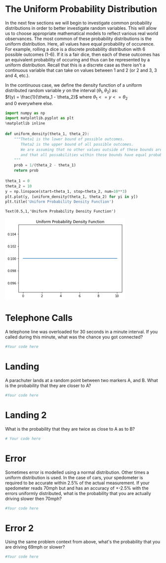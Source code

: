 
# The Uniform Probability Distribution

In the next few sections we will begin to investigate common probability distributions in order to better investigate random variables. This will allow us to choose appropriate mathematical models to reflect various real world observances. The most common of these probability distributions is the uniform distribution. Here, all values have equal probability of occurence. For example, rolling a dice is a discrete probability distribution with 6 possible outcomes (1-6). If it is a fair dice, then each of these outcomes has an equivalent probability of occuring and thus can be represented by a uniform distribution. Recall that this is a discrete case as there isn't a continuous variable that can take on values between 1 and 2 (or 2 and 3, 3 and 4, etc.).

In the continuous case, we define the density function of a uniform distributed random variable $y$ on the interval $(\theta_1, \theta_2)$ as:  
$f(y) = \frac{1}{\theta_1 - \theta_2}$ where $\theta_1 <= y <= \theta_2$  
and 0 everywhere else.  


```python
import numpy as np
import matplotlib.pyplot as plt
%matplotlib inline

def uniform_density(theta_1, theta_2):
    """Theta1 is the lower bound of possible outcomes.
       Theta2 is the upper bound of all possible outcomes.
       We are assuming that no other values outside of these bounds are possible,
       and that all possabilities within those bounds have equal probability of occuring.
    """
    prob = 1/(theta_2 - theta_1)
    return prob

theta_1 = 0
theta_2 = 10
y = np.linspace(start=theta_1, stop=theta_2, num=10**3)
plt.plot(y, [uniform_density(theta_1, theta_2) for yi in y])
plt.title('Uniform Probability Density Function')

```




    Text(0.5,1,'Uniform Probability Density Function')




![png](index_files/index_1_1.png)


# Telephone Calls
A telephone line was overloaded for 30 seconds in a minute interval. If you called during this minute, what was the chance you got connected?


```python
#Your code here
```

# Landing
A parachuter lands at a random point between two markers A, and B. What is the probability that they are closer to A?


```python
#Your code here
```

# Landing 2
What is the probability that they are twice as close to A as to B?


```python
# Your code here
```

# Error
Sometimes error is modelled using a normal distribution. Other times a uniform distribution is used. 
In the case of cars, your spedometer is required to be accurate within 2.5% of the actual measurement.
If your spedometer reads 70mph but and has an accuracy of +-2.5% with the errors uniformly distributed, what is the probability that you are actually driving slower then 70mph?


```python
#Your code here
```

# Error 2
Using the same problem context from above, what's the probability that you are driving 69mph or slower?


```python
#Your code here
```
